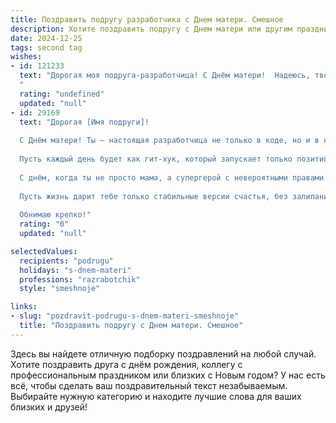 ```yaml
---
title: Поздравить подругу разработчика с Днем матери. Смешное
description: Хотите поздравить подругу с Днем матери или другим праздником? Наш ИИ создаст незабываемое поздравление, а вы обязательно выделитесь среди других.  
date: 2024-12-25
tags: second tag
wishes:
- id: 121233
  text: "Дорогая моя подруга-разработчица! С Днём матери!  Надеюсь, твой код материнской любви работает без багов и выдает только позитивные результаты – бесконечные объятья, горы подарков и море радости! Пусть детки не трогают твой ноутбук, а вдохновение льётся рекой, как хорошо отлаженный скрипт!  С праздником!
  "
  rating: "undefined"
  updated: "null"
- id: 29169
  text: "Дорогая [Имя подруги]!
  
  С Днём матери! Ты — настоящая разработчица не только в коде, но и в жизни. У тебя отлично получается «дебажить» трудности и компилировать счастье!
  
  Пусть каждый день будет как гит-хук, который запускает только позитивные события. А если вдруг появятся ошибки — не переживай, ведь даже самый багованный код можно легко исправить!
  
  С днём, когда ты не просто мама, а супергерой с невероятными правами «на отдых» и «папа — в отпуск». Желаю, чтобы твоё время компиляции было минимальным, а время на отдых — максимальным!
  
  Пусть жизнь дарит тебе только стабильные версии счастья, без залипаний и зависаний! Люби и будь любима, как любимые библиотеки в коде!
  
  Обнимаю крепко!"
  rating: "0"
  updated: "null"

selectedValues:
  recipients: "podrugu"
  holidays: "s-dnem-materi"
  professions: "razrabotchik"
  style: "smeshnoje"

links:
- slug: "pozdravit-podrugu-s-dnem-materi-smeshnoje"
  title: "Поздравить подругу с Днем матери. Смешное"
---
```


Здесь вы найдете отличную подборку поздравлений на любой случай. 
Хотите поздравить друга с днём рождения, коллегу с профессиональным праздником или близких с Новым годом? У нас есть всё, чтобы сделать ваш поздравительный текст незабываемым. Выбирайте нужную категорию и находите лучшие слова для ваших близких и друзей!
